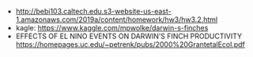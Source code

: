 * http://bebi103.caltech.edu.s3-website-us-east-1.amazonaws.com/2019a/content/homework/hw3/hw3.2.html
* kagle: https://www.kaggle.com/mpwolke/darwin-s-finches
* EFFECTS OF EL NINO EVENTS ON DARWIN’S FINCH PRODUCTIVITY https://homepages.uc.edu/~petrenk/pubs/2000%20GrantetalEcol.pdf


